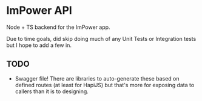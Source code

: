 # ImPower API

Node + TS backend for the ImPower app.

Due to time goals, did skip doing much of any Unit Tests or Integration tests but I hope to add a few in.

## TODO
- Swagger file!  There are libraries to auto-generate these based on defined routes (at least for HapiJS) but that's more for exposing data to callers than it is to designing.